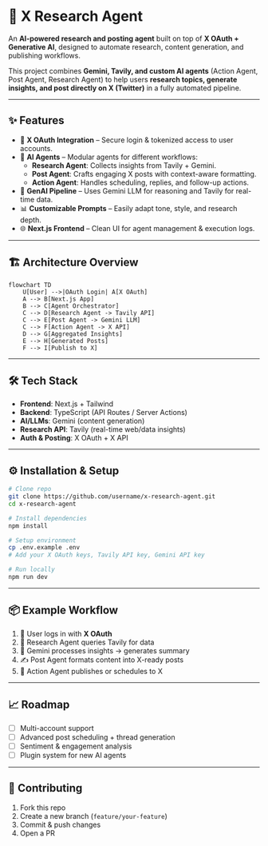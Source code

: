 # 🧠 X Research Agent  

An **AI-powered research and posting agent** built on top of **X OAuth + Generative AI**, designed to automate research, content generation, and publishing workflows.  

This project combines **Gemini, Tavily, and custom AI agents** (Action Agent, Post Agent, Research Agent) to help users **research topics, generate insights, and post directly on X (Twitter)** in a fully automated pipeline.  

---

## ✨ Features  
- 🔑 **X OAuth Integration** – Secure login & tokenized access to user accounts.  
- 🤖 **AI Agents** – Modular agents for different workflows:  
  - **Research Agent**: Collects insights from Tavily + Gemini.  
  - **Post Agent**: Crafts engaging X posts with context-aware formatting.  
  - **Action Agent**: Handles scheduling, replies, and follow-up actions.  
- 🧩 **GenAI Pipeline** – Uses Gemini LLM for reasoning and Tavily for real-time data.  
- 📊 **Customizable Prompts** – Easily adapt tone, style, and research depth.  
- 🌐 **Next.js Frontend** – Clean UI for agent management & execution logs.  

---

## 🏗️ Architecture Overview  
```mermaid
flowchart TD
    U[User] -->|OAuth Login| A[X OAuth]
    A --> B[Next.js App]
    B --> C[Agent Orchestrator]
    C --> D[Research Agent -> Tavily API]
    C --> E[Post Agent -> Gemini LLM]
    C --> F[Action Agent -> X API]
    D --> G[Aggregated Insights]
    E --> H[Generated Posts]
    F --> I[Publish to X]
```

---

## 🛠️ Tech Stack  
- **Frontend**: Next.js + Tailwind  
- **Backend**: TypeScript (API Routes / Server Actions)  
- **AI/LLMs**: Gemini (content generation)  
- **Research API**: Tavily (real-time web/data insights)  
- **Auth & Posting**: X OAuth + X API  

---

## ⚙️ Installation & Setup  
```bash
# Clone repo
git clone https://github.com/username/x-research-agent.git
cd x-research-agent

# Install dependencies
npm install

# Setup environment
cp .env.example .env
# Add your X OAuth keys, Tavily API key, Gemini API key

# Run locally
npm run dev
```

---

## 📦 Example Workflow  
1. 🔑 User logs in with **X OAuth**  
2. 🔎 Research Agent queries Tavily for data  
3. 🧠 Gemini processes insights → generates summary  
4. ✍️ Post Agent formats content into X-ready posts  
5. 🚀 Action Agent publishes or schedules to X  

---

## 📈 Roadmap  
- [ ] Multi-account support  
- [ ] Advanced post scheduling + thread generation  
- [ ] Sentiment & engagement analysis  
- [ ] Plugin system for new AI agents  

---

## 🤝 Contributing  
1. Fork this repo  
2. Create a new branch (`feature/your-feature`)  
3. Commit & push changes  
4. Open a PR  
